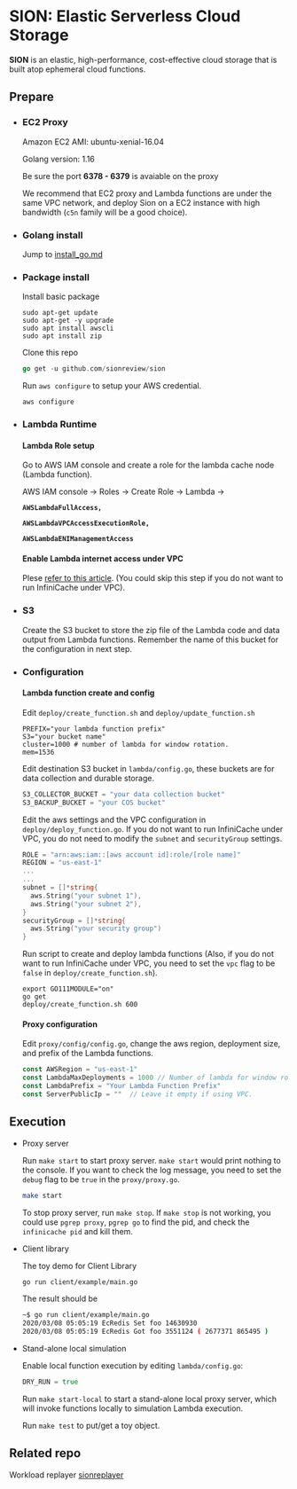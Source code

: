 # SION: Elastic Serverless Cloud Storage

**SION** is an elastic, high-performance, cost-effective cloud storage that is built atop ephemeral cloud functions.

## Prepare

- ### EC2 Proxy

  Amazon EC2 AMI: ubuntu-xenial-16.04

  Golang version: 1.16

  Be sure the port **6378 - 6379** is avaiable on the proxy

  We recommend that EC2 proxy and Lambda functions are under the same VPC network, and deploy Sion on a EC2 instance with high bandwidth (`c5n` family will be a good choice).

- ### Golang install

  Jump to [install_go.md](https://github.com/sionreview/sion/blob/master/install_go.md)

- ### Package install

  Install basic package
  ```shell
  sudo apt-get update
  sudo apt-get -y upgrade
  sudo apt install awscli
  sudo apt install zip
  ```

  Clone this repo
  ```go
  go get -u github.com/sionreview/sion
  ```

  Run `aws configure` to setup your AWS credential.

  ```shell
  aws configure
  ```

- ### Lambda Runtime

  #### Lambda Role setup

  Go to AWS IAM console and create a role for the lambda cache node (Lambda function).

  AWS IAM console -> Roles -> Create Role -> Lambda ->

  **`AWSLambdaFullAccess, `**

  **`AWSLambdaVPCAccessExecutionRole, `**

  **`AWSLambdaENIManagementAccess`**

  #### Enable Lambda internet access under VPC

  Plese [refer to this article](https://aws.amazon.com/premiumsupport/knowledge-center/internet-access-lambda-function/). (You could skip this step if you do not want to run InfiniCache under VPC).

- ### S3

  Create the S3 bucket to store the zip file of the Lambda code and data output from Lambda functions. Remember the name of this bucket for the configuration in next step.

- ### Configuration

  #### Lambda function create and config

  Edit `deploy/create_function.sh` and `deploy/update_function.sh`
  ```shell
  PREFIX="your lambda function prefix"
  S3="your bucket name"
  cluster=1000 # number of lambda for window rotation.
  mem=1536
  ```

  Edit destination S3 bucket in `lambda/config.go`, these buckets are for data collection and durable storage.
  ```go
  S3_COLLECTOR_BUCKET = "your data collection bucket"
  S3_BACKUP_BUCKET = "your COS bucket"
  ```

  Edit the aws settings and the VPC configuration in `deploy/deploy_function.go`. If you do not want to run InfiniCache under VPC, you do not need to modify the `subnet` and `securityGroup` settings.

  ```go
  ROLE = "arn:aws:iam::[aws account id]:role/[role name]"
  REGION = "us-east-1"
  ...
  ...
  subnet = []*string{
    aws.String("your subnet 1"),
    aws.String("your subnet 2"),
  }
  securityGroup = []*string{
    aws.String("your security group")
  }
  ```

  Run script to create and deploy lambda functions (Also, if you do not want to run InfiniCache under VPC, you need to set the `vpc` flag to be `false` in `deploy/create_function.sh`).

  ```shell
  export GO111MODULE="on"
  go get
  deploy/create_function.sh 600
  ```

  #### Proxy configuration

  Edit `proxy/config/config.go`, change the aws region, deployment size, and prefix of the Lambda functions.
  ```go
  const AWSRegion = "us-east-1"
  const LambdaMaxDeployments = 1000 // Number of lambda for window rotation.
  const LambdaPrefix = "Your Lambda Function Prefix"
  const ServerPublicIp = ""  // Leave it empty if using VPC.
  ```

## Execution

- Proxy server

  Run `make start` to start proxy server.  `make start` would print nothing to the console. If you want to check the log message, you need to set the `debug` flag to be `true` in the `proxy/proxy.go`.

  ```bash
  make start
  ```

  To stop proxy server, run `make stop`. If `make stop` is not working, you could use `pgrep proxy`, `pgrep go` to find the pid, and check the `infinicache pid` and kill them.

- Client library

  The toy demo for Client Library

  ```bash
  go run client/example/main.go
  ```

  The result should be

  ```bash
  ~$ go run client/example/main.go
  2020/03/08 05:05:19 EcRedis Set foo 14630930
  2020/03/08 05:05:19 EcRedis Got foo 3551124 ( 2677371 865495 )
  ```

- Stand-alone local simulation

  Enable local function execution by editing `lambda/config.go`:
  ```go
  DRY_RUN = true
  ```

  Run `make start-local` to start a stand-alone local proxy server, which will invoke functions locally to simulation Lambda execution.

  Run `make test` to put/get a toy object.

## Related repo

Workload replayer [sionreplayer](https://github.com/sionreview/sionreplayer)